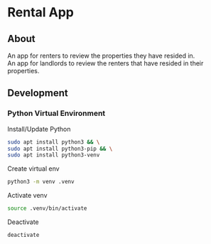 # Rental App
## About
An app for renters to review the properties they have resided in.  
An app for landlords to review the renters that have resided in their properties.

## Development
### Python Virtual Environment
Install/Update Python
```bash
sudo apt install python3 && \
sudo apt install python3-pip && \
sudo apt install python3-venv
```

Create virtual env
```bash
python3 -m venv .venv
```

Activate venv
```bash
source .venv/bin/activate
```

Deactivate
```bash
deactivate
```